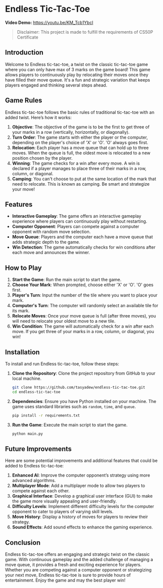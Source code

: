 # Endless Tic-Tac-Toe

**Video Demo:** https://youtu.be/KM_Tcb1YbcI

> Disclaimer: This project is made to fulfill the requirements of CS50P Certificate

## Introduction

Welcome to Endless tic-tac-toe, a twist on the classic tic-tac-toe game where you can only have max of 3 marks on the game board! This game allows players to continuously play by relocating their moves once they have filled their move queue. It's a fun and strategic variation that keeps players engaged and thinking several steps ahead.

## Game Rules

Endless tic-tac-toe follows the basic rules of traditional tic-tac-toe with an added twist. Here’s how it works:

1. **Objective**: The objective of the game is to be the first to get three of your marks in a row (vertically, horizontally, or diagonally).
2. **Turn Order**: The game starts with either the player or the computer, depending on the player's choice of 'X' or 'O'. 'O' always goes first.
3. **Relocation**: Each player has a move queue that can hold up to three moves. When the queue is full, the oldest move is relocated to a new position chosen by the player.
4. **Winning**: The game checks for a win after every move. A win is declared if a player manages to place three of their marks in a row, column, or diagonal.
5. **Camping**: You can't choose to put at the same location of the mark that need to relocate. This is known as camping. Be smart and strategize your move!

## Features

- **Interactive Gameplay**: The game offers an interactive gameplay experience where players can continuously play without restarting.
- **Computer Opponent**: Players can compete against a computer opponent with random move selection.
- **Move Queue**: Players and the computer each have a move queue that adds strategic depth to the game.
- **Win Detection**: The game automatically checks for win conditions after each move and announces the winner.

## How to Play

1. **Start the Game**: Run the main script to start the game.
2. **Choose Your Mark**: When prompted, choose either 'X' or 'O'. 'O' goes first.
3. **Player's Turn**: Input the number of the tile where you want to place your mark.
4. **Computer's Turn**: The computer will randomly select an available tile for its mark.
5. **Relocate Moves**: Once your move queue is full (after three moves), you will need to relocate your oldest move to a new tile.
6. **Win Condition**: The game will automatically check for a win after each move. If you get three of your marks in a row, column, or diagonal, you win!

## Installation

To install and run Endless tic-tac-toe, follow these steps:

1. **Clone the Repository**: Clone the project repository from GitHub to your local machine.

    ```sh
    git clone https://github.com/tasyadew/endless-tic-tac-toe.git
    cd endless-tic-tac-toe
    ```

2. **Dependencies**: Ensure you have Python installed on your machine. The game uses standard libraries such as `random`, `time`, and `queue`.

    ```sh
    pip install -r requirements.txt
    ```

3. **Run the Game**: Execute the main script to start the game.

    ```sh
    python main.py
    ```

## Future Improvements

Here are some potential improvements and additional features that could be added to Endless tic-tac-toe:

1. **Enhanced AI**: Improve the computer opponent’s strategy using more advanced algorithms.
2. **Multiplayer Mode**: Add a multiplayer mode to allow two players to compete against each other.
3. **Graphical Interface**: Develop a graphical user interface (GUI) to make the game more visually appealing and user-friendly.
4. **Difficulty Levels**: Implement different difficulty levels for the computer opponent to cater to players of varying skill levels.
5. **Move History**: Display a history of moves for players to review their strategy.
6. **Sound Effects**: Add sound effects to enhance the gaming experience.

## Conclusion

Endless tic-tac-toe offers an engaging and strategic twist on the classic game. With continuous gameplay and the added challenge of managing a move queue, it provides a fresh and exciting experience for players. Whether you are competing against a computer opponent or strategizing your next move, Endless tic-tac-toe is sure to provide hours of entertainment. Enjoy the game and may the best player win!
